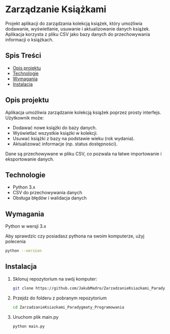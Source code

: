 # Zarządzanie Książkami

Projekt aplikacji do zarządzania kolekcją książek, który umożliwia dodawanie, wyświetlanie, usuwanie i aktualizowanie danych książek. Aplikacja korzysta z pliku CSV jako bazy danych do przechowywania informacji o książkach.

## Spis Treści

- [Opis projektu](#opis-projektu)
- [Technologie](#technologie)
- [Wymagania]()
- [Instalacja](#instalacja)

## Opis projektu

Aplikacja umożliwia zarządzanie kolekcją książek poprzez prosty interfejs. Użytkownik może:

- Dodawać nowe książki do bazy danych.
- Wyświetlać wszystkie książki w kolekcji.
- Usuwać książki z bazy na podstawie wieku (rok wydania).
- Aktualizować informacje (np. status dostępności).

Dane są przechowywane w pliku CSV, co pozwala na łatwe importowanie i eksportowanie danych.

## Technologie

- Python 3.x
- CSV do przechowywania danych
- Obsługa błędów i walidacja danych

## Wymagania

Python w wersji 3.x 

Aby sprawdzic czy posiadasz pythona na swoim komputerze, użyj polecenia 

   ```bash
   python --version
   ```

## Instalacja

1. Sklonuj repozytorium na swój komputer:
   ```bash
   git clone https://github.com/JakubMadro/ZarzadzanieKsiazkami_Paradygmaty_Programowania.git
   ```
2. Przejdz do folderu z pobranym repozytorium
   ```bash
   cd ZarzadzanieKsiazkami_Paradygmaty_Programowania
   ```
3. Uruchom plik main.py
   ```bash
   python main.py
   ```

